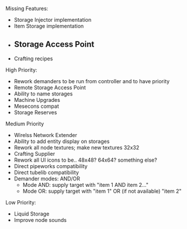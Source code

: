 Missing Features:
- Storage Injector implementation
- Item Storage implementation
- Storage Access Point
  - 
- Crafting recipes

High Priority:
- Rework demanders to be run from controller and to have priority
- Remote Storage Access Point
- Ability to name storages
- Machine Upgrades
- Mesecons compat
- Storage Reserves

Medium Priority
- Wirelss Network Extender
- Ability to add entity display on storages
- Rework all node textures; make new textures 32x32
- Crafting Supplier
- Rework all UI icons to be.. 48x48? 64x64? something else?
- Direct pipeworks compatibility
- Direct tubelib compatibility
- Demander modes: AND/OR 
  - Mode AND: supply target with "item 1 AND item 2..."
  - Mode OR: supply target with "item 1" OR (if not available) "item 2"

Low Priority:
- Liquid Storage
- Improve node sounds
